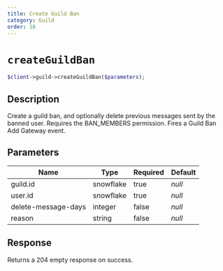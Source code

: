 ```yaml
---
title: Create Guild Ban
category: Guild
order: 18
---
```


# `createGuildBan`

```php
$client->guild->createGuildBan($parameters);
```

## Description

Create a guild ban, and optionally delete previous messages sent by the banned user. Requires the BAN_MEMBERS permission.  Fires a Guild Ban Add Gateway event.

## Parameters


Name | Type | Required | Default
--- | --- | --- | ---
guild.id | snowflake | true | *null*
user.id | snowflake | true | *null*
delete-message-days | integer | false | *null*
reason | string | false | *null*

## Response

Returns a 204 empty response on success.

